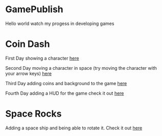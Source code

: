 # GamePublish
Hello world watch my progess in developing games

# Coin Dash
First Day showing a character [here](player_scene/) 


Second Day moving a character in space (try moving the character with your arrow keys) [here](player_sceneb/)


Third Day adding coins and background to the game [here](player_scenec/)

Fourth Day adding a HUD for the game check it out [here](player_scened/)

# Space Rocks
Adding a space ship and being able to rotate it. Check it out [here](space_rocks/)

